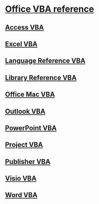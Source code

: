 # [Office VBA reference](TOC.md)
## [Access VBA](Access-VBA/articles/TOC.md)
## [Excel VBA](Excel-VBA/articles/TOC.md)
## [Language Reference VBA](Language-Reference-VBA/articles/TOC.md)
## [Library Reference VBA](Library-Reference-VBA/articles/TOC.md)
## [Office Mac VBA](Office-Mac-VBA/articles/TOC.md)
## [Outlook VBA](Outlook-VBA/articles/TOC.md)
## [PowerPoint VBA](PowerPoint-VBA/articles/TOC.md)
## [Project VBA](Project-VBA/articles/TOC.md)
## [Publisher VBA](Publisher-VBA/articles/TOC.md)
## [Visio VBA](Visio-VBA/articles/TOC.md)
## [Word VBA](Word-VBA/articles/TOC.md)
